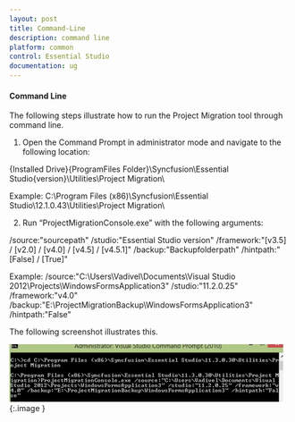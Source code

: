 ```yaml
---
layout: post
title: Command-Line
description: command line
platform: common
control: Essential Studio
documentation: ug
---
```


#### Command Line

The following steps illustrate how to run the Project Migration tool through command line.

1. Open the Command Prompt in administrator mode and navigate to the following location:

{Installed Drive}\{ProgramFiles Folder}\Syncfusion\Essential Studio\{version}\Utilities\Project Migration\

Example: C:\Program Files (x86)\Syncfusion\Essential Studio\12.1.0.43\Utilities\Project Migration\



2. Run “ProjectMigrationConsole.exe” with the following arguments:

/source:"sourcepath" /studio:"Essential Studio version" /framework:"[v3.5] / [v2.0] / [v4.0] / [v4.5] / [v4.5.1]" /backup:"Backupfolderpath" /hintpath:"[False] / [True]"

Example: /source:"C:\Users\Vadivel\Documents\Visual Studio 2012\Projects\WindowsFormsApplication3" /studio:"11.2.0.25" /framework:"v4.0" /backup:"E:\ProjectMigrationBackup\WindowsFormsApplication3" /hintpath:"False"



The following screenshot illustrates this.

![cid:image003.png@01CEB5A3.33923680](Command-Line_images/Command-Line_img1.png)
{:.image }


